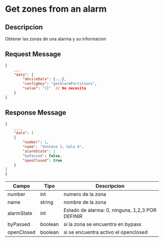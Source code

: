 # Get zones from an alarm
## Descripcion

Obtener las zonas de una alarma y su informacion

## Request Message

```json
{
    ...
    "data": {
        "deviceData": {...},
        "configKey": "getAlarmPartitions",
        "value": "{}"  // No necesita
    }
}
```

## Response Message

```json
{
    ...,
    "data": [
    {
        "number": 1,
        "name": "Ventana 3, Sala 4",
        "alarmState": 1
        "byPassed": false,
        "openClosed": true
    }
]
}
```

| Campo      | Tipo    | Descripcion                                     |
| ---------- | ------- | ----------------------------------------------- |
| number     | int     | numero de la zona                               |
| name       | string  | nombre de la zona                               |
| alarmState | int     | Estado de alarma: 0, ninguna, 1,2,3 POR DEFINIR |
| byPassed   | boolean | si la zona se encuentra en bypass               |
| openClosed | boolean | si se encuentra activo el openclosed            |
